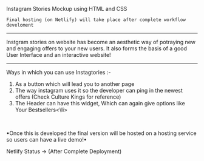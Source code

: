 Instagram Stories Mockup using HTML and CSS 

`Final hosting (on Netlify) will take place after complete workflow develoment`

<hr> 

Instgram stories on website has become an aesthetic way of potraying new and engaging 
offers to your new users. It also forms the basis of a good User Interface and an 
interactive website! 

<hr> 

Ways in which you can use Instagtories :- 

<ol>
<li>As a button which will lead you to another page</li>
<li>The way instagram uses it so the developer can ping in the newest offers (Check Culture Kings for reference)</li>
<li>The Header can have this widget, Which can again give options like Your Bestsellers<\li>
</ol>

<br> 

•Once this is developed the final version will be hosted on a hosting service so users can have a live demo!•

Netlify Status -> 
(After Complete Deployment)
